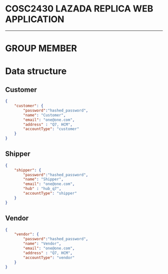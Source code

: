 # COSC2430 LAZADA REPLICA WEB APPLICATION

---

# GROUP MEMBER


# Data structure

## Customer

```json
{
    "customer": {
        "password":"hashed_password",
        "name": "Customer",
        "email": "one@one.com",
        "address" : "Q7, HCM",
        "accountType": "customer"
    }
}

```
## Shipper

```json
{
    "shipper": {
        "password":"hashed_password",
        "name": "Shipper",
        "email": "one@one.com",
        "hub" : "hub_q7",
        "accountType": "shipper"
    }
}

```
## Vendor

```json
{
    "vendor": {
        "password":"hashed_password",
        "name": "Vendor",
        "email": "one@one.com",
        "address" : "Q7, HCM",
        "accountType": "vendor"
    }
}

```



